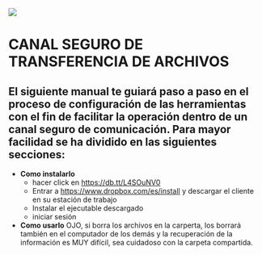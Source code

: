 ![](https://updraftplus.com/wp-content/uploads/2013/01/dropbox-02-1024x1024.png)


# **CANAL SEGURO DE TRANSFERENCIA DE ARCHIVOS**

## El siguiente manual te guiará paso a paso en el proceso de configuración de las herramientas con el fin de facilitar la operación dentro de un canal seguro de comunicación. Para mayor facilidad se ha dividido en las siguientes secciones:



* **Como instalarlo**
  * hacer click en https://db.tt/L4SOuNV0
  * Entrar a https://www.dropbox.com/es/install y descargar el cliente en su estación de trabajo
  * Instalar el ejecutable descargado
  * iniciar sesión
* **Como usarlo**
  OJO, si borra los archivos en la carperta, los borrará también en el computador de los demás y la recuperación de la información es MUY difícil, sea cuidadoso con la carpeta compartida.
